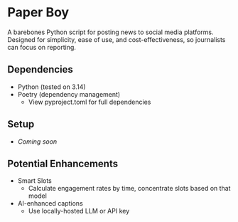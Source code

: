 # Paper Boy
A barebones Python script for posting news to social media platforms. Designed for simplicity, ease of use, and cost-effectiveness, so journalists can focus on reporting.

## Dependencies
- Python (tested on 3.14)
- Poetry (dependency management)
    - View pyproject.toml for full dependencies

## Setup
- _Coming soon_

## Potential Enhancements
- Smart Slots
    - Calculate engagement rates by time, concentrate slots based on that model
- AI-enhanced captions
    - Use locally-hosted LLM or API key
